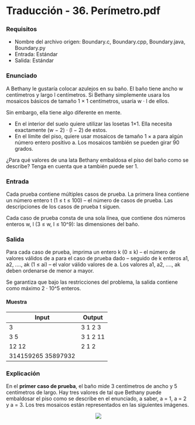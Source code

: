 # Traducción - 36. Perímetro.pdf

### Requisitos
- Nombre del archivo origen: Boundary.c, Boundary.cpp, Boundary.java, Boundary.py
- Entrada: Estándar
- Salida: Estándar

### Enunciado
A Bethany le gustaría colocar azulejos en su baño. El baño tiene ancho w centímetros y largo l centímetros. Si Bethany simplemente usara los mosaicos básicos de tamaño 1 × 1 centímetros, usaría w · l de ellos.

Sin embargo, ella tiene algo diferente en mente.
- En el interior del suelo quiere utilizar las losetas 1×1. Ella necesita exactamente (w − 2) · (l − 2) de estos.
- En el límite del piso, quiere usar mosaicos de tamaño 1 × a para algún número entero positivo a. Los mosaicos también se pueden girar 90 grados.

¿Para qué valores de una lata Bethany embaldosa el piso del baño como se describe? Tenga en cuenta que a también puede ser 1.

### Entrada
Cada prueba contiene múltiples casos de prueba. La primera línea contiene un número entero t (1 ≤ t ≤ 100) – el número de casos de prueba. Las descripciones de los casos de prueba t siguen.

Cada caso de prueba consta de una sola línea, que contiene dos números enteros w, l (3 ≤ w, l ≤ 10^9): las dimensiones del baño.

### Salida
Para cada caso de prueba, imprima un entero k (0 ≤ k) – el número de valores válidos de a para el caso de prueba dado – seguido de k enteros a1, a2, ...., ak (1 ≤ ai) – el valor válido valores de a. Los valores a1, a2, ...., ak deben ordenarse de menor a mayor.

Se garantiza que bajo las restricciones del problema, la salida contiene como máximo 2 · 10^5 enteros.

#### Muestra
| Input | Output |
| ----- | ------ |
| 3 | 3 1 2 3 |
| 3 5 | 3 1 2 11 |
| 12 12 | 2 1 2 |
| 314159265 35897932 |  |

### Explicación
En el **primer caso de prueba**, el baño mide 3 centímetros de ancho y 5 centímetros de largo. Hay tres valores de tal que Bethany puede embaldosar el piso como se describe en el enunciado, a saber, a = 1, a = 2 y a = 3.
Los tres mosaicos están representados en las siguientes imágenes.

<div align="center"><img src="https://github.com/josuerom/maraton-programacionUMD/blob/main/img/36_Boundary.png"></div>
